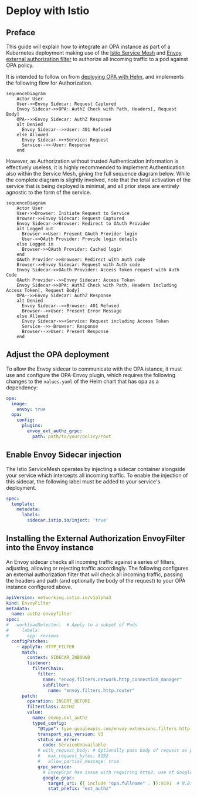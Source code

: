 # Deploy with Istio

## Preface

This guide will explain how to integrate an OPA instance as part of a Kubernetes deployment making use of the [Istio Service Mesh](https://istio.io/latest/about/service-mesh/) and [Envoy external authorization filter](https://www.envoyproxy.io/docs/envoy/latest/api-v3/extensions/filters/http/ext_authz/v3/ext_authz.proto) to authorize all incoming traffic to a pod against OPA policy.

It is intended to follow on from [deploying OPA with Helm](./deploy-with-helm.md), and implements the following flow for Authorization.

```mermaid
sequenceDiagram
    Actor User
    User->>Envoy Sidecar: Request Captured
    Envoy Sidecar->>OPA: AuthZ Check with Path, Headers[, Request Body]
    OPA-->>Envoy Sidecar: AuthZ Response
    alt Denied
      Envoy Sidecar-->>User: 401 Refused
    else Allowed
      Envoy Sidecar->>+Service: Request
      Service-->>-User: Response
    end
```

However, as Authorization without trusted Authentication information is effectively useless, it is highly recommended to implement Authentication also within the Service Mesh, giving the full sequence diagram below. While the complete diagram is slightly involved, note that the total activation of the service that is being deployed is minimal, and all prior steps are entirely agnostic to the form of the service.

```mermaid
sequenceDiagram
    Actor User
    User->>Browser: Initiate Request to Service
    Browser->>Envoy Sidecar: Request Captured
    Envoy Sidecar->>Browser: Redirect to OAuth Provider
    alt Logged out
      Browser->>User: Present OAuth Provider login
      User->>OAuth Provider: Provide login details
    else Logged in
      Browser->>OAuth Provider: Cached login
    end
    OAuth Provider->>Browser: Redirect with Auth code
    Browser->>Envoy Sidecar: Request with Auth code
    Envoy Sidecar->>OAuth Provider: Access Token request with Auth Code
    OAuth Provider-->>Envoy Sidecar: Access Token
    Envoy Sidecar->>OPA: AuthZ Check with Path, Headers including Access Token[, Request Body]
    OPA-->>Envoy Sidecar: AuthZ Response
    alt Denied
      Envoy Sidecar-->>Browser: 401 Refused
      Browser-->>User: Present Error Message
    else Allowed
      Envoy Sidecar->>+Service: Request including Access Token
      Service-->>-Browser: Response
      Browser-->>User: Present Response
    end
```

## Adjust the OPA deployment

To allow the Envoy sidecar to communicate with the OPA istance, it must use and configure the OPA-Envoy plugin, which requires the following changes to the `values.yaml` of the Helm chart that has opa as a dependency:

```yaml
opa:
  image:
    envoy: true
  opa:
    config:
      plugins:
        envoy_ext_authz_grpc:
          path: path/to/your/policy/root
```

## Enable Envoy Sidecar injection

The Istio ServiceMesh operates by injecting a sidecar container alongside your service which intercepts all incoming traffic. To enable the injection of this sidecar, the following label must be added to your service's deployment.

```yaml
spec:
  template:
    metadata:
      labels:
        sidecar.istio.io/inject: 'true'
```

## Installing the External Authorization EnvoyFilter into the Envoy instance

An Envoy sidecar checks all incoming traffic against a series of filters, adjusting, allowing or rejecting traffic accordingly. The following configures an external authorization filter that will check all incoming traffic, passing the headers and path (and optionally the body of the request) to your OPA instance configured above.

```yaml
apiVersion: networking.istio.io/v1alpha3
kind: EnvoyFilter
metadata:
  name: authz-envoyfilter
spec:
#   workloadSelector:  # Apply to a subset of Pods
#     labels:
#       app: reviews
  configPatches:
    - applyTo: HTTP_FILTER
      match:
        context: SIDECAR_INBOUND
        listener:
          filterChain:
            filter:
              name: "envoy.filters.network.http_connection_manager"
              subFilter:
                name: "envoy.filters.http.router"
      patch:
        operation: INSERT_BEFORE
        filterClass: AUTHZ
        value:
          name: envoy.ext_authz
          typed_config:
            "@type": type.googleapis.com/envoy.extensions.filters.http.ext_authz.v3.ExtAuthz
            transport_api_version: V3
            status_on_error:
              code: ServiceUnavailable
            # with_request_body: # Optionally pass body of request as part of AuthZ query
            #   max_request_bytes: 8192
            #   allow_partial_message: true
            grpc_service:
              # EnvoyGrpc has issue with requiring http2, use of GoogleGrpc seems to be standard
              google_grpc:
                target_uri: {{ include "opa.fullname" . }}:9191  # N.B. Must be the name of your OPA service in the namespace
                stat_prefix: "ext_authz"
```
